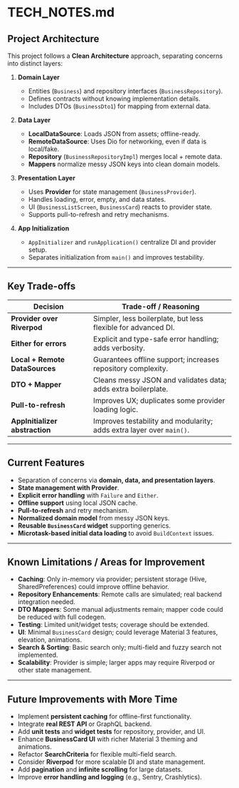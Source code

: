 # TECH_NOTES.md

## Project Architecture

This project follows a **Clean Architecture** approach, separating concerns into distinct layers:

1. **Domain Layer**
   - Entities (`Business`) and repository interfaces (`BusinessRepository`).
   - Defines contracts without knowing implementation details.
   - Includes DTOs (`BusinessDto1`) for mapping from external data.

2. **Data Layer**
   - **LocalDataSource**: Loads JSON from assets; offline-ready.
   - **RemoteDataSource**: Uses Dio for networking, even if data is local/fake.
   - **Repository** (`BusinessRepositoryImpl`) merges local + remote data.
   - **Mappers** normalize messy JSON keys into clean domain models.

3. **Presentation Layer**
   - Uses **Provider** for state management (`BusinessProvider`).
   - Handles loading, error, empty, and data states.
   - UI (`BusinessListScreen`, `BusinessCard`) reacts to provider state.
   - Supports pull-to-refresh and retry mechanisms.

4. **App Initialization**
   - `AppInitializer` and `runApplication()` centralize DI and provider setup.
   - Separates initialization from `main()` and improves testability.

---

## Key Trade-offs

| Decision | Trade-off / Reasoning |
|----------|---------------------|
| **Provider over Riverpod** | Simpler, less boilerplate, but less flexible for advanced DI. |
| **Either for errors** | Explicit and type-safe error handling; adds verbosity. |
| **Local + Remote DataSources** | Guarantees offline support; increases repository complexity. |
| **DTO + Mapper** | Cleans messy JSON and validates data; adds extra boilerplate. |
| **Pull-to-refresh** | Improves UX; duplicates some provider loading logic. |
| **AppInitializer abstraction** | Improves testability and modularity; adds extra layer over `main()`. |

---

## Current Features

- Separation of concerns via **domain, data, and presentation layers**.
- **State management with Provider**.
- **Explicit error handling** with `Failure` and `Either`.
- **Offline support** using local JSON cache.
- **Pull-to-refresh** and retry mechanism.
- **Normalized domain model** from messy JSON keys.
- **Reusable `BusinessCard` widget** supporting generics.
- **Microtask-based initial data loading** to avoid `BuildContext` issues.

---

## Known Limitations / Areas for Improvement

- **Caching**: Only in-memory via provider; persistent storage (Hive, SharedPreferences) could improve offline behavior.
- **Repository Enhancements**: Remote calls are simulated; real backend integration needed.
- **DTO Mappers**: Some manual adjustments remain; mapper code could be reduced with full codegen.
- **Testing**: Limited unit/widget tests; coverage should be extended.
- **UI**: Minimal `BusinessCard` design; could leverage Material 3 features, elevation, animations.
- **Search & Sorting**: Basic search only; multi-field and fuzzy search not implemented.
- **Scalability**: Provider is simple; larger apps may require Riverpod or other state management.

---

## Future Improvements with More Time

- Implement **persistent caching** for offline-first functionality.
- Integrate **real REST API** or GraphQL backend.
- Add **unit tests** and **widget tests** for repository, provider, and UI.
- Enhance **BusinessCard UI** with richer Material 3 theming and animations.
- Refactor **SearchCriteria** for flexible multi-field search.
- Consider **Riverpod** for more scalable DI and state management.
- Add **pagination** and **infinite scrolling** for large datasets.
- Improve **error handling and logging** (e.g., Sentry, Crashlytics).
